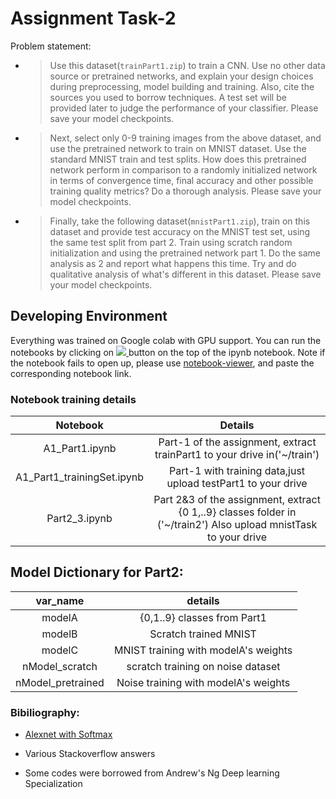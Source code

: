 # Assignment Task-2 
Problem statement: 

* >Use this dataset(`trainPart1.zip`) to train a CNN. Use no other data source or pretrained networks, and explain your design choices during preprocessing, model building and training. Also, cite the sources you used to borrow techniques. A test set will be provided later to judge the performance of your classifier. Please save your model checkpoints.

* >Next, select only 0-9 training images from the above dataset, and use the pretrained network to train on MNIST dataset. Use the standard MNIST train and test splits. How does this pretrained network perform in comparison to a randomly initialized network in terms of convergence time, final accuracy and other possible training quality metrics? Do a thorough analysis. Please save your model checkpoints.

* >Finally, take the following dataset(`mnistPart1.zip`), train on this dataset and provide test accuracy on the MNIST test set, using the same test split from part 2. Train using scratch random initialization and using the pretrained network part 1. Do the same analysis as 2 and report what happens this time. Try and do qualitative analysis of what's different in this dataset. Please save your model checkpoints.

## Developing Environment
Everything was trained on Google colab with GPU support. You can run the notebooks by clicking on <a href="" target="_blank"> <img src="https://colab.research.google.com/assets/colab-badge.svg"/> </a> button on the top of the ipynb notebook. 
Note if the notebook fails to open up, please use [notebook-viewer](https://nbviewer.jupyter.org), and paste the corresponding notebook link.
### Notebook training details
|          Notebook          |                                                      Details                                                      |
|:--------------------------:|:-----------------------------------------------------------------------------------------------------------------:|
| A1_Part1.ipynb             | Part-1 of the assignment, extract  trainPart1 to your drive in('~/train')                                         |
| A1_Part1_trainingSet.ipynb | Part-1 with training data,just upload testPart1 to your drive                                                     |
| Part2_3.ipynb              | Part 2&3 of the assignment, extract {0 1,..9} classes folder in ('~/train2')  Also upload mnistTask to your drive |

## Model Dictionary for Part2:

|      var_name     |                details               |
|:-----------------:|:------------------------------------:|
| modelA            | {0,1..9} classes from Part1          |
| modelB            | Scratch trained MNIST                |
| modelC            | MNIST training with modelA's weights |
| nModel_scratch    | scratch training on noise dataset    |
| nModel_pretrained | Noise training with modelA's weights |


### Bibiliography: 

* [Alexnet with Softmax](https://medium.com/analytics-vidhya/multi-class-image-classification-using-alexnet-deep-learning-network-implemented-in-keras-api-c9ae7bc4c05f)

* Various Stackoverflow answers
* Some codes were borrowed from Andrew's Ng Deep learning Specialization
